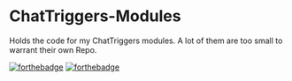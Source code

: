 # ChatTriggers-Modules
Holds the code for my ChatTriggers modules. A lot of them are too small to warrant their own Repo.




[![forthebadge](https://forthebadge.com/images/badges/made-with-javascript.svg)](https://forthebadge.com)
[![forthebadge](https://forthebadge.com/images/badges/powered-by-black-magic.svg)](https://forthebadge.com)

